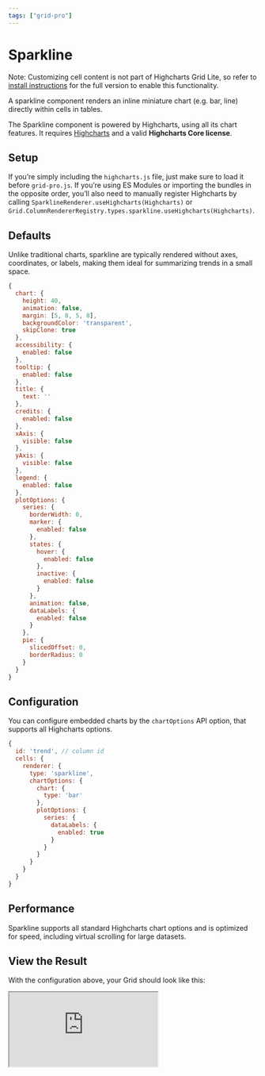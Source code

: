 ```yaml
---
tags: ["grid-pro"]
---
```


# Sparkline

Note: Customizing cell content is not part of Highcharts Grid Lite, so refer to [install instructions](https://www.highcharts.com/docs/dashboards/grid-standalone) for the full version to enable this functionality.

A sparkline component renders an inline miniature chart (e.g. bar, line) directly within cells in tables. 

The Sparkline component is powered by Highcharts, using all its chart features. It requires [Highcharts](https://www.highcharts.com/products/highcharts/) and a valid **Highcharts Core license**.

## Setup
If you’re simply including the `highcharts.js` file, just make sure to load it before `grid-pro.js`. If you’re using ES Modules or importing the bundles in the opposite order, you’ll also need to manually register Highcharts by calling `SparklineRenderer.useHighcharts(Highcharts)` or `Grid.ColumnRendererRegistry.types.sparkline.useHighcharts(Highcharts)`.


## Defaults
Unlike traditional charts, sparkline are typically rendered without axes, coordinates, or labels, making them ideal for summarizing trends in a small space.

```js
{
  chart: {
    height: 40,
    animation: false,
    margin: [5, 8, 5, 8],
    backgroundColor: 'transparent',
    skipClone: true
  },
  accessibility: {
    enabled: false
  },
  tooltip: {
    enabled: false
  },
  title: {
    text: ''
  },
  credits: {
    enabled: false
  },
  xAxis: {
    visible: false
  },
  yAxis: {
    visible: false
  },
  legend: {
    enabled: false
  },
  plotOptions: {
    series: {
      borderWidth: 0,
      marker: {
        enabled: false
      },
      states: {
        hover: {
          enabled: false
        },
        inactive: {
          enabled: false
        }
      },
      animation: false,
      dataLabels: {
        enabled: false
      }
    },
    pie: {
      slicedOffset: 0,
      borderRadius: 0
    }
  }
}
```

## Configuration
You can configure embedded charts by the `chartOptions` API option, that supports all Highcharts options.

```js
{
  id: 'trend', // column id
  cells: {
    renderer: {
      type: 'sparkline',
      chartOptions: {
        chart: {
          type: 'bar'
        },
        plotOptions: {
          series: {
            dataLabels: {
              enabled: true
            }
          }
        }
      }
    }
  }
}
```

## Performance
Sparkline supports all standard Highcharts chart options and is optimized for speed, including virtual scrolling for large datasets.

## View the Result
With the configuration above, your Grid should look like this:

<iframe src="https://www.highcharts.com/samples/embed/grid-pro/demo/sparkline" allow="fullscreen"></iframe>
